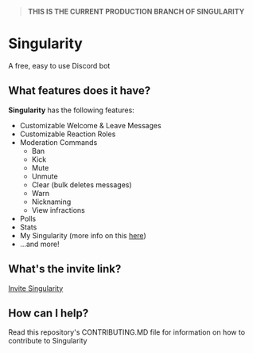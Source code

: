 > **THIS IS THE CURRENT PRODUCTION BRANCH OF SINGULARITY**

# Singularity

A free, easy to use Discord bot

## What features does it have?

**Singularity** has the following features:

- Customizable Welcome & Leave Messages
- Customizable Reaction Roles
- Moderation Commands
  - Ban
  - Kick
  - Mute
  - Unmute
  - Clear (bulk deletes messages)
  - Warn
  - Nicknaming
  - View infractions
- Polls
- Stats
- My Singularity (more info on this [here](https://singularitybot.glitch.me/mysingularity))
- ...and more!

## What's the invite link?

[Invite Singularity](https://discord.com/oauth2/authorize?client_id=835256019336036423&scope=bot&permissions=8)

## How can I help?

Read this repository's CONTRIBUTING.MD file for information on how to contribute to Singularity

